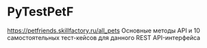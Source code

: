 # PyTestPetF
https://petfriends.skillfactory.ru/all_pets
Основные методы API и 10 самостоятельных тест-кейсов для данного REST API-интерфейса
